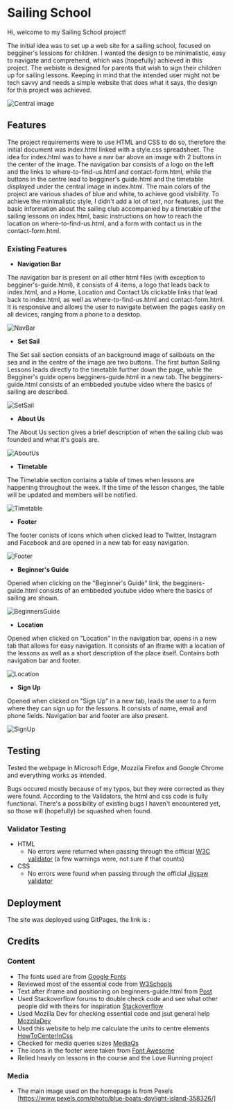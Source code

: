 # Sailing School

Hi, welcome to my Sailing School project!

The initial idea was to set up a web site for a sailing school, focused on begginer's lessions for children. I wanted the design to be minimalistic, easy to navigate and comprehend, which was (hopefully) achieved in this project.  The webiste is designed for parents that wish to sign their children up for sailing lessons. Keeping in mind that the intended user might not be tech savvy and needs a simple website that does what it says, the design for this project was achieved. 

![Central image](https://i.imgur.com/uZ7OKci.jpg)


## Features

The project requirements were to use HTML and CSS to do so, therefore the initial document was index.html linked with a style.css spreadsheet. The idea for index.html was to have a nav bar above an image with 2 buttons in the center of the image. The navigation bar consists of a logo on the left and the links to where-to-find-us.html and contact-form.html, while the buttons in the centre lead to begginer's guide.html and the timetable displayed under the central image in index.html. The main colors of the project are various shades of blue and white, to achieve good visibility. 
To achieve the minimalistic style, I didn't add a lot of text, nor features, just the basic information about the sailing club accompanied by a timetable of the sailing lessons on index.html, basic instructions on how to reach the location on where-to-find-us.html, and a form with contact us in the contact-form.html. 

### Existing Features


* __Navigation Bar__ 

The navigation bar is present on all other html files (with exception to begginer's-guide.html), it consists of 4 items, a logo that leads back to index.html, and a Home, Location and Contact Us clickable links that lead back to index.html, as well as where-to-find-us.html and contact-form.html. It is responsive and allows the user to navigate between the pages easily on all devices, ranging from a phone to a desktop. 

![NavBar](https://i.imgur.com/1AIUerY.jpg)


* __Set Sail__ 

The Set sail section consists of an background image of sailboats on the sea and in the centre of the image are two buttons. The first button Sailing Lessons leads directly to the timetable further down the page, while the Begginer's guide opens begginers-guide.html in a new tab. The begginers-guide.html consists of an embbeded youtube video where the basics of sailing are described. 

![SetSail](https://i.imgur.com/SaUdCHW.jpg)


* __About Us__

The About Us section gives a brief description of when the sailing club was founded and what it's goals are. 

![AboutUs](https://i.imgur.com/ehVIzvH.jpg)



* __Timetable__

The Timetable section contains a table of times when lessons are happening throughout the week. If the time of the lesson changes, the table will be updated and members will be notified.

![Timetable](https://i.imgur.com/kvchy3W.jpg)



* __Footer__

The footer conists of icons which when clicked lead to Twitter, Instagram and Facebook and are opened in a new tab for easy navigation. 

![Footer](https://i.imgur.com/LNnxIC0.jpg)



* __Beginner's Guide__

Opened when clicking on the "Beginner's Guide" link, the begginers-guide.html consists of an embbeded youtube video where the basics of sailing are shown. 

![BeginnersGuide](https://i.imgur.com/DsCEYS5.jpg)



* __Location__

Opened when clicked on "Location" in the navigation bar, opens in a new tab that allows for easy navigation. It consists of an iframe with a location of the lessons as well as a short description of the place itself. Contains both navigation bar and footer.

![Location](https://i.imgur.com/TCGCt3P.jpg)



* __Sign Up__

Opened when clicked on "Sign Up" in a new tab, leads the user to a form where they can sign up for the lessons. It consists of name, email and phone fields. Navigation bar and footer are also present. 

![SignUp](https://i.imgur.com/UL7yvDV.jpg)

## Testing 

Tested the webpage in Microsoft Edge, Mozzila Firefox and Google Chrome and everything works as intended. 

Bugs occured mostly because of my typos, but they were corrected as they were found. According to the Validators, the html and css code is fully functional. There's a possibility of existing bugs I haven't encountered yet, so those will (hopefully) be squashed when found.

### Validator Testing 

- HTML
  - No errors were returned when passing through the official [W3C validator](https://validator.w3.org/nu/?doc=https%3A%2F%2Fcode-institute-org.github.io%2Flove-running-2.0%2Findex.html) (a few warnings were, not sure if that counts)
- CSS
  - No errors were found when passing through the official [Jigsaw validator](https://jigsaw.w3.org/css-validator/validator?uri=https%3A%2F%2Fvalidator.w3.org%2Fnu%2F%3Fdoc%3Dhttps%253A%252F%252Fcode-institute-org.github.io%252Flove-running-2.0%252Findex.html&profile=css3svg&usermedium=all&warning=1&vextwarning=&lang=en#css)

## Deployment

The site was deployed using GitPages, the link is : 

## Credits 


### Content 

- The fonts used are from [Google Fonts](https://fonts.google.com/specimen/Urbanist#pairings)
- Reviewed most of the essential code from [W3Schools](https://www.w3schools.com/)
- Text after iframe and positioning on beginners-guide.html from [Post](https://stackoverflow.com/questions/35877796/text-after-iframe)
- Used Stackoverflow forums to double check code and see what other people did with theirs for inspiration  [Stackoverflow](https://stackoverflow.com/)
- Used Mozilla Dev for checking essential code and jsut general help [MozzilaDev](https://developer.mozilla.org/en-US/)
- Used this website to help me calculate the units to centre elements [HowToCenterInCss](http://howtocenterincss.com/#contentType=text&horizontal=left&vertical=top)
- Checked for media queries sizes [MediaQs](https://www.w3schools.com/css/css_rwd_mediaqueries.asp)
- The icons in the footer were taken from [Font Awesome](https://fontawesome.com/)
- Relied heavly on lessons in the course and the Love Running project

### Media

- The main image used on the homepage is from Pexels [https://www.pexels.com/photo/blue-boats-daylight-island-358326/]




